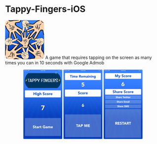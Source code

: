 # Tappy-Fingers-iOS

<p>
<img height="25%" width="25%" src="https://github.com/iDuckDark/Tappy-Fingers-iOS/blob/master/Screenshots/Jan%202019%20/rounded/icon.png?raw=true">
  A game that requires tapping on the screen as many times you can in 10 seconds with Google Admob
</p>



<p align="center" float="left">
  
  <img height="25%" width="25%" src="https://github.com/iDuckDark/Tappy-Fingers-iOS/blob/master/Screenshots/Jan%202019%20/rounded/output-onlinepngtools.png?raw=true">
  
  <img height="25%" width="25%" src="https://github.com/iDuckDark/Tappy-Fingers-iOS/blob/master/Screenshots/Jan%202019%20/rounded/output-onlinepngtools%20copy.png?raw=true">
  
  <img height="25%" width="25%" src="https://github.com/iDuckDark/Tappy-Fingers-iOS/blob/master/Screenshots/Jan%202019%20/rounded/output-onlinepngtools%20copy%202.png?raw=true">
  
</p>
  
